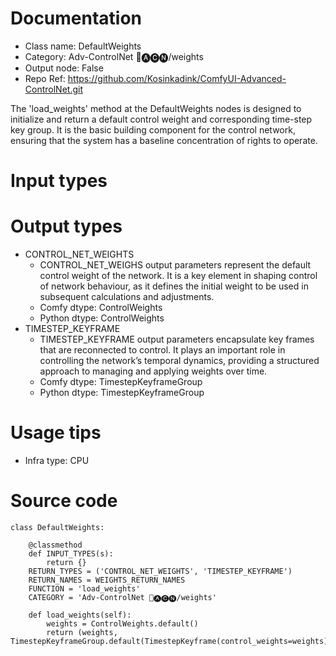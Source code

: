 # Documentation
- Class name: DefaultWeights
- Category: Adv-ControlNet 🛂🅐🅒🅝/weights
- Output node: False
- Repo Ref: https://github.com/Kosinkadink/ComfyUI-Advanced-ControlNet.git

The 'load_weights' method at the DefaultWeights nodes is designed to initialize and return a default control weight and corresponding time-step key group. It is the basic building component for the control network, ensuring that the system has a baseline concentration of rights to operate.

# Input types

# Output types
- CONTROL_NET_WEIGHTS
    - CONTROL_NET_WEIGHS output parameters represent the default control weight of the network. It is a key element in shaping control of network behaviour, as it defines the initial weight to be used in subsequent calculations and adjustments.
    - Comfy dtype: ControlWeights
    - Python dtype: ControlWeights
- TIMESTEP_KEYFRAME
    - TIMESTEP_KEYFRAME output parameters encapsulate key frames that are reconnected to control. It plays an important role in controlling the network’s temporal dynamics, providing a structured approach to managing and applying weights over time.
    - Comfy dtype: TimestepKeyframeGroup
    - Python dtype: TimestepKeyframeGroup

# Usage tips
- Infra type: CPU

# Source code
```
class DefaultWeights:

    @classmethod
    def INPUT_TYPES(s):
        return {}
    RETURN_TYPES = ('CONTROL_NET_WEIGHTS', 'TIMESTEP_KEYFRAME')
    RETURN_NAMES = WEIGHTS_RETURN_NAMES
    FUNCTION = 'load_weights'
    CATEGORY = 'Adv-ControlNet 🛂🅐🅒🅝/weights'

    def load_weights(self):
        weights = ControlWeights.default()
        return (weights, TimestepKeyframeGroup.default(TimestepKeyframe(control_weights=weights)))
```